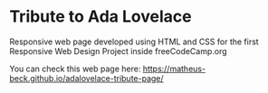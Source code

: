 # Tribute to Ada Lovelace

Responsive web page developed using HTML and CSS for the first Responsive Web Design Project inside freeCodeCamp.org

You can check this web page here: https://matheus-beck.github.io/adalovelace-tribute-page/
